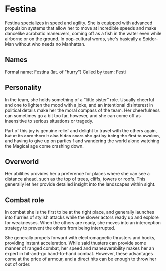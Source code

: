 # Festina

Festina specializes in speed and agility. She is equipped with advanced propulsion systems that allow her to move at incredible speeds and make dancelike acrobatic maneuvers, coming off as a fish in the water even while airborne or on the ground. In pop-cultural words, she's basically a Spider-Man without who needs no Manhattan.

## Names
Formal name: Festina (lat. of "hurry")
Called by team: Festi

## Personality

In the team, she holds something of a “little sister” role. Usually cheerful and one to lighten the mood with a joke, and an intentional disinterest in political details make her the moral compass of the team. Her cheerfulness can sometimes go a bit too far, however, and she can come off as insensitive to serious situations or tragedy.

Part of this joy is genuine relief and delight to travel with the others again, but at its core there it also hides scars she got by being the first to awaken, and having to give up on parties f  and wandering the world alone watching the Magical age come crashing down.

## Overworld

Her abilities provides her a preference for places where she can see a distance ahead, such as the top of trees, cliffs, towers or roofs. This generally let her provide detailed insight into the landscapes within sight.

## Combat role

In combat she is the first to be at the right place, and generally launches into flurries of stylish attacks while the slower actors ready up and explore for weaknesses. When the others are ready, she moves into an interception strategy to prevent the others from being interrupted.

She generally propels forward with electromagnetic thrusters and hooks, providing instant acceleration. While said thusters can provide some manner of ranged combat, her speed and maneuverability makes her an expert in hit-and-go hand-to-hand combat. However, these advantages come at the price of armour, and a direct hits can be enough to throw her out of order.
